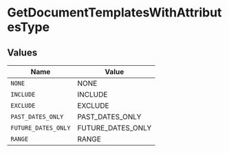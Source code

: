 # GetDocumentTemplatesWithAttributesType


## Values

| Name                | Value               |
| ------------------- | ------------------- |
| `NONE`              | NONE                |
| `INCLUDE`           | INCLUDE             |
| `EXCLUDE`           | EXCLUDE             |
| `PAST_DATES_ONLY`   | PAST_DATES_ONLY     |
| `FUTURE_DATES_ONLY` | FUTURE_DATES_ONLY   |
| `RANGE`             | RANGE               |